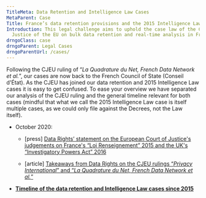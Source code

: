 ```yaml
---
TitleMeta: Data Retention and Intelligence Law Cases
MetaParent: Case
Title: France’s data retention provisions and the 2015 Intelligence Law
Introduction: This legal challenge aims to uphold the case law of the Court of
  Justice of the EU on bulk data retention and real-time analysis in France.
drngoClass: case
drngoParent: Legal Cases
drngoParentUrl: /cases/
---
```



Following the CJEU ruling of “<em>La Quadrature du Net, French Data Network et al.</em>”, our cases are now back to the French Council of State (Conseil d'État).  As the CJEU has joined our data retention and 2015 Intelligence Law cases it is easy to get confused. To ease your overview we have separated our analysis of the CJEU ruling and the general timeline relevant for both cases (mindful that what we call the 2015 Intelligence Law case is itself multiple cases, as we could only file against the Decrees, not the Law itself). 

 - October 2020:
 
     * [press] [Data Rights’ statement on the European Court of Justice's judgements on France's “Loi Renseignement” 2015 and the UK's “Investigatory Powers Act” 2016](/news/2020-10-06-eucj-mass-surveillance-data-retention/)

      * [article] [Takeaways from Data Rights on the CJEU rulings “<em>Privacy International</em>” and “<em>La Quadrature du Net, French Data Network et al.</em>”](2020-10-eucj-takeaways)


 - **[Timeline of the data retention and Intelligence Law cases since 2015](timeline)**
